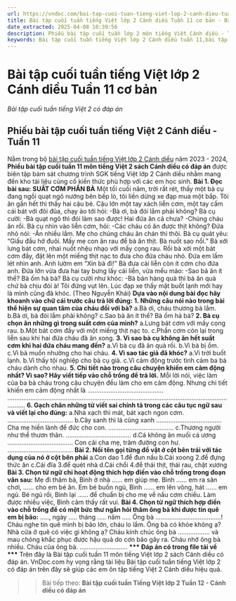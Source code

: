 ```yaml
---
url: https://vndoc.com/bai-tap-cuoi-tuan-tieng-viet-lop-2-canh-dieu-tuan-11-co-ban-308826
title: Bài tập cuối tuần tiếng Việt lớp 2 Cánh diều Tuần 11 cơ bản - Bài tập cuối tuần tiếng Việt 2 có đáp án - VnDoc.com
date_extracted: 2025-04-08 10:39:56
description: Phiếu bài tập cuối tuần lớp 2 môn tiếng Việt Cánh diều - Tuần 11 có đáp án giúp các em học sinh ôn tập kiến thức Tiếng Việt 2 Cánh diều theo tuần học hiệu quả.
keywords: Bài tập cuối tuần tiếng Việt lớp 2 Cánh diều tuần 11,bài tập cuối tuần tiếng việt 2 tuần 11,bài tập cuối tuần môn tiếng việt lớp 2 Cánh diều tuần 11,bài tập cuối tuần tiếng việt lớp 2 sách Cánh diều tuần 11,bài tập cuối tuần 11 môn tiếng việt lớp 2 Cánh diều,bài tập cuối tuần 11 tiếng việt 2 Cánh diều,bài tập tiếng việt lớp 2 tuần 11,phiếu bài tập tiếng việt lớp 2 tuần 11,đề tiếng việt lớp 2 tuần 11
---
```


# Bài tập cuối tuần tiếng Việt lớp 2 Cánh diều Tuần 11 cơ bản
 _Bài tập cuối tuần tiếng Việt 2 có đáp án_
## Phiếu bài tập cuối tuần tiếng Việt 2 Cánh diều - Tuần 11
Nằm trong bộ [bài tập cuối tuần tiếng Việt lớp 2 Cánh diều](<https://vndoc.com/bai-tap-cuoi-tuan-lop-2-mon-tieng-viet-cd>) năm 2023 - 2024, **Phiếu bài tập cuối tuần 11 môn tiếng Việt 2 sách Cánh diều có đáp án** được biên tập bám sát chương trình SGK tiếng Việt lớp 2 Cánh diều nhằm mang đến kho tài liệu củng cố kiến thức phù hợp với các em học sinh.
**Bài 1. Đọc bài sau:**
**SUẤT CƠM PHẦN BÀ**
Một tối cuối năm, trời rất rét, thấy một bà cụ đang ngồi quạt ngô nướng bên bếp lò, tôi liền dừng xe đạp mua một bắp. Tôi ăn gần hết thì thấy hai cậu bé. Cậu lớn một tay xách liễn cơm, một tay cầm cái bát với đôi đũa, chạy ào tới hỏi:
-Bà ơi, bà đói lắm phải không?
Bà cụ cười:
-Bà quạt ngô thì đói làm sao được\! Hai đứa ăn cả chưa?
-Chúng cháu ăn rồi.
Bà cụ nhìn vào liễn cơm, hỏi:
-Các cháu có ăn được thịt không?
Đứa nhỏ nói:
-Ăn nhiều lắm. Mẹ cho chúng cháu ăn chán thì thôi.
Bà cụ quát yêu: “Giấu đầu hở đuôi. Mấy mẹ con ăn rau để bà ăn thịt. Bà nuốt sao nổi.” Bà xới lưng bát cơm, nhai nuốt nhệu nhạo với mấy cọng rau. Rồi bà xới một bát cơm đầy, đặt lên một miếng thịt nạc to đưa cho đứa cháu nhỏ. Đứa em lấm lét nhìn anh. Anh lườm em “Xin bà đi\!” Bà đưa cái liễn còn ít cơm cho đứa anh.
Đứa lớn vừa đưa hai tay bưng lấy cái liễn, vừa mếu máo:
-Sao bà ăn ít thế? Bà ốm hả bà?
Bà cụ cười như khóc:
-Bà bán hàng quà thì bà ăn quà chứ bà chịu đói à\!
Tôi đứng vụt lên. Lúc đạp xe thấy mặt buốt lạnh mới hay là mình cũng đã khóc.
\(Theo Nguyễn Khải\)
**Dựa vào nội dung bài đọc hãy khoanh vào chữ cái trước câu trả lời đúng:**
**1\. Những câu nói nào trong bài thể hiện sự quan tâm của cháu đối với bà?**
a.Bà ơi, cháu thương bà lắm.
b.Bà ơi, bà đói lắm phải không?
c.Sao bà ăn ít thế? Bà ốm hả bà?
**2\. Bà cụ chọn ăn những gì trong suất cơm của mình?**
a.Lưng bát cơm với mấy cọng rau.
b.Một bát cơm đầy với một miếng thịt nạc to.
c.Phần cơm còn lại trong liễn sau khi hai đứa cháu đã ăn xong.
**3\. Vì sao bà cụ không ăn hết suất cơm khi hai đứa cháu mang đến?**
a.Vì bà cụ đã ăn quà rồi.
b.Vì bà bị ốm.
c.Vì bà muốn nhường cho hai cháu.
**4\. Vì sao tác giả đã khóc?**
a.Vì trời buốt lạnh.
b.Vì thấy tội nghiệp cho bà cụ già.
c.Vì cảm động trước tình cảm ba bà cháu dành cho nhau.
**5\. Chi tiết nào trong câu chuyện khiến em cảm động nhất? Vì sao? Hãy viết tiếp vào chỗ trống để trả lời.**
Mỗi lời nói, việc làm của ba bà cháu trong câu chuyện đều làm cho em cảm động. Nhưng chi tiết khiến em cảm động nhất là …………………………………….
......................................................................................................................................
**6\. Gạch chân những từ viết sai chính tả trong các câu tục ngữ sau và viết lại cho đúng:**
a.Nhà xạch thì mát, bát xạch ngon cơm. ……………………………….
b.Cây sanh thì lá cũng xanh ……………………………….
Cha mẹ hiền lành để đức cho con. ……………………………….
c.Thương người như thể thươn thân. ……………………………….
d.Cá không ăn muối cá ương ……………………………….
Con cãi cha mẹ, trăm đường con hư. ……………………………….
**Bài 2. Nối tên gọi từng đồ vật ở cột bên trái với tác dụng của nó ở cột bên phải**
a.Con dao 1.để đun nấu
b.Cái xoong 2.để đựng thức ăn
c.Cái đĩa 3.để quét nhà
d.Cái chổi 4.để thái thịt, thái rau, chặt xương
**Bài 3. Chọn từ ngữ chỉ hoạt động thích hợp điền vào chỗ trống trong đoạn văn sau:**
Mẹ đi thăm bà, Bình ở nhà ...... em giúp mẹ. Bình ...... em ra sân chơi, ...... cho em bé ăn. Em bé buồn ngủ, Bình ...... em lên võng, hát ...... em ngủ. Bé ngủ rồi, Bình lại ...... để chuẩn bị cho mẹ về nấu cơm chiều. Làm được nhiều việc, Bình cảm thấy rất vui.
**Bài 4. Chọn từ ngữ thích hợp điền vào chỗ trống để có một bức thư ngắn hỏi thăm ông bà khi được tin quê em bị bão:**
....., ngày ..... tháng ..... năm .....
Ông bà .....................................\!
Cháu nghe tin quê mình bị bão lớn, cháu lo lắm.
Ông bà có khỏe không ạ? Nhà cửa ở quê có việc gì không ạ?
Cháu kính chúc ông bà .................. và mau chóng khắc phục được hậu quả do cơn bão gây ra.
Cháu nhớ ông bà nhiều.
Cháu của ông bà.
........................…
**\*\*\* Đáp án có trong file tải về \*\*\***
Trên đây là Bài tập cuối tuần 11 môn tiếng Việt lớp 2 sách Cánh diều có đáp án. VnDoc.com hy vọng rằng tài liệu Bài tập cuối tuần tiếng Việt lớp 2 có đáp án trên đây sẽ giúp các em ôn tập tiếng Việt 2 Cánh diều hiệu quả.
>> Bài tiếp theo: **Bài tập cuối tuần Tiếng Việt lớp 2 Tuần 12 - Cánh diều có đáp án**
